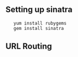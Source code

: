 ## Setting up sinatra
```shell
   yum install rubygems
   gem install sinatra
```

## URL Routing
```ruby

```
